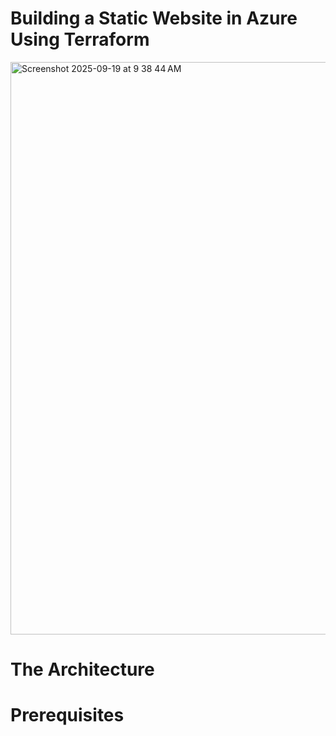 
# Building a Static Website in Azure Using Terraform

<img width="1619" height="916" alt="Screenshot 2025-09-19 at 9 38 44 AM" src="https://github.com/user-attachments/assets/d35f6b6c-a8b8-4082-97d1-5b5d7f7b6b3c" />

# The Architecture

# Prerequisites


